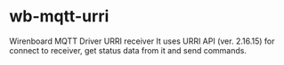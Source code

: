 # wb-mqtt-urri
Wirenboard MQTT Driver URRI receiver
It uses URRI API (ver. 2.16.15) for connect to receiver, get status data from it and send commands.
